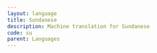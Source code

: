 ```yaml
---
layout: language
title: Sundanese
description: Machine translation for Sundanese
code: su
parent: Languages
---
```

